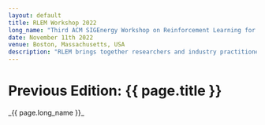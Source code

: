 ```yaml
---
layout: default
title: RLEM Workshop 2022
long_name: "Third ACM SIGEnergy Workshop on Reinforcement Learning for Energy Management in Buildings & Cities (RLEM)"
date: November 11th 2022
venue: Boston, Massachusetts, USA
description: "RLEM brings together researchers and industry practitioners for the advancement of (deep) reinforcement learning (RL) in the built environment as it is applied for managing energy in civil infrastructure systems (energy, water, transportation)."
---
```


<html lang="en">
<head>
    <style>
    body{
        background-image: url('{{ site.baseurl }}/assets/images/background_2022.jpeg');
    }
    </style>
</head>
</html>

<h1 class="display-5 mb-4">
    Previous Edition: {{ page.title }}
</h1>
_{{ page.long_name }}_